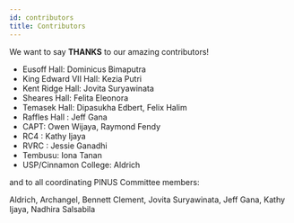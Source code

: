 ```yaml
---
id: contributors
title: Contributors
---
```


We want to say **THANKS** to our amazing contributors!

- Eusoff Hall: Dominicus Bimaputra
- King Edward VII Hall: Kezia Putri
- Kent Ridge Hall: Jovita Suryawinata
- Sheares Hall: Felita Eleonora
- Temasek Hall: Dipasukha Edbert, Felix Halim
- Raffles Hall : Jeff Gana
- CAPT: Owen Wijaya, Raymond Fendy
- RC4 : Kathy Ijaya
- RVRC : Jessie Ganadhi
- Tembusu: Iona Tanan
- USP/Cinnamon College: Aldrich

and to all coordinating PINUS Committee members: 

Aldrich, Archangel, Bennett Clement, Jovita Suryawinata, Jeff Gana, Kathy Ijaya, Nadhira Salsabila
